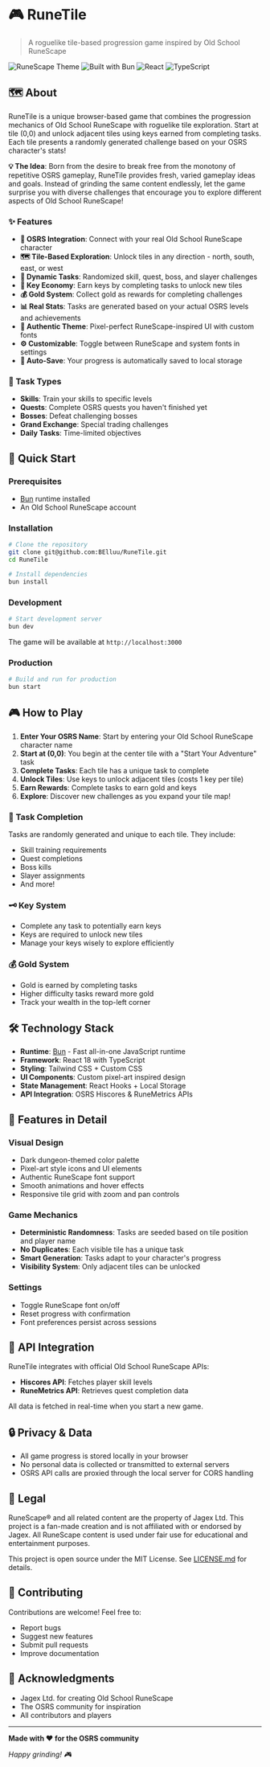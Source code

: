 # 🎮 RuneTile

> A roguelike tile-based progression game inspired by Old School RuneScape

![RuneScape Theme](https://img.shields.io/badge/Theme-RuneScape-orange)
![Built with Bun](https://img.shields.io/badge/Built%20with-Bun-black)
![React](https://img.shields.io/badge/React-18-blue)
![TypeScript](https://img.shields.io/badge/TypeScript-5-blue)

## 🗺️ About

RuneTile is a unique browser-based game that combines the progression mechanics of Old School RuneScape with roguelike tile exploration. Start at tile (0,0) and unlock adjacent tiles using keys earned from completing tasks. Each tile presents a randomly generated challenge based on your OSRS character's stats!

**💡 The Idea**: Born from the desire to break free from the monotony of repetitive OSRS gameplay, RuneTile provides fresh, varied gameplay ideas and goals. Instead of grinding the same content endlessly, let the game surprise you with diverse challenges that encourage you to explore different aspects of Old School RuneScape!

### ✨ Features

- **🔗 OSRS Integration**: Connect with your real Old School RuneScape character
- **🗺️ Tile-Based Exploration**: Unlock tiles in any direction - north, south, east, or west
- **🎯 Dynamic Tasks**: Randomized skill, quest, boss, and slayer challenges
- **🔑 Key Economy**: Earn keys by completing tasks to unlock new tiles
- **💰 Gold System**: Collect gold as rewards for completing challenges
- **📊 Real Stats**: Tasks are generated based on your actual OSRS levels and achievements
- **🎨 Authentic Theme**: Pixel-perfect RuneScape-inspired UI with custom fonts
- **⚙️ Customizable**: Toggle between RuneScape and system fonts in settings
- **💾 Auto-Save**: Your progress is automatically saved to local storage

### 🎲 Task Types

- **Skills**: Train your skills to specific levels
- **Quests**: Complete OSRS quests you haven't finished yet
- **Bosses**: Defeat challenging bosses
- **Grand Exchange**: Special trading challenges
- **Daily Tasks**: Time-limited objectives

## 🚀 Quick Start

### Prerequisites

- [Bun](https://bun.com) runtime installed
- An Old School RuneScape account

### Installation

```bash
# Clone the repository
git clone git@github.com:BElluu/RuneTile.git
cd RuneTile

# Install dependencies
bun install
```

### Development

```bash
# Start development server
bun dev
```

The game will be available at `http://localhost:3000`

### Production

```bash
# Build and run for production
bun start
```

## 🎮 How to Play

1. **Enter Your OSRS Name**: Start by entering your Old School RuneScape character name
2. **Start at (0,0)**: You begin at the center tile with a "Start Your Adventure" task
3. **Complete Tasks**: Each tile has a unique task to complete
4. **Unlock Tiles**: Use keys to unlock adjacent tiles (costs 1 key per tile)
5. **Earn Rewards**: Complete tasks to earn gold and keys
6. **Explore**: Discover new challenges as you expand your tile map!

### 🎯 Task Completion

Tasks are randomly generated and unique to each tile. They include:
- Skill training requirements
- Quest completions
- Boss kills
- Slayer assignments
- And more!

### 🗝️ Key System

- Complete any task to potentially earn keys
- Keys are required to unlock new tiles
- Manage your keys wisely to explore efficiently

### 💰 Gold System

- Gold is earned by completing tasks
- Higher difficulty tasks reward more gold
- Track your wealth in the top-left corner

## 🛠️ Technology Stack

- **Runtime**: [Bun](https://bun.sh) - Fast all-in-one JavaScript runtime
- **Framework**: React 18 with TypeScript
- **Styling**: Tailwind CSS + Custom CSS
- **UI Components**: Custom pixel-art inspired design
- **State Management**: React Hooks + Local Storage
- **API Integration**: OSRS Hiscores & RuneMetrics APIs

## 🎨 Features in Detail

### Visual Design
- Dark dungeon-themed color palette
- Pixel-art style icons and UI elements
- Authentic RuneScape font support
- Smooth animations and hover effects
- Responsive tile grid with zoom and pan controls

### Game Mechanics
- **Deterministic Randomness**: Tasks are seeded based on tile position and player name
- **No Duplicates**: Each visible tile has a unique task
- **Smart Generation**: Tasks adapt to your character's progress
- **Visibility System**: Only adjacent tiles can be unlocked

### Settings
- Toggle RuneScape font on/off
- Reset progress with confirmation
- Font preferences persist across sessions

## 📝 API Integration

RuneTile integrates with official Old School RuneScape APIs:
- **Hiscores API**: Fetches player skill levels
- **RuneMetrics API**: Retrieves quest completion data

All data is fetched in real-time when you start a new game.

## 🔒 Privacy & Data

- All game progress is stored locally in your browser
- No personal data is collected or transmitted to external servers
- OSRS API calls are proxied through the local server for CORS handling

## 📜 Legal

RuneScape® and all related content are the property of Jagex Ltd. This project is a fan-made creation and is not affiliated with or endorsed by Jagex. All RuneScape content is used under fair use for educational and entertainment purposes.

This project is open source under the MIT License. See [LICENSE.md](LICENSE.md) for details.

## 🤝 Contributing

Contributions are welcome! Feel free to:
- Report bugs
- Suggest new features
- Submit pull requests
- Improve documentation

## 🙏 Acknowledgments

- Jagex Ltd. for creating Old School RuneScape
- The OSRS community for inspiration
- All contributors and players

---

**Made with ❤️ for the OSRS community**

*Happy grinding! 🎮*
